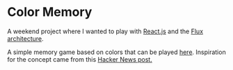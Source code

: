 # Color Memory

A weekend project where I wanted to play with [React.js](http://facebook.github.io/react/) and the [Flux architecture](http://facebook.github.io/react/docs/flux-overview.html). 

A simple memory game based on colors that can be played [here](http://scottwoodall.com/colorMemory/).  Inspiration for the concept came from this [Hacker News post.](https://news.ycombinator.com/item?id=8013143)